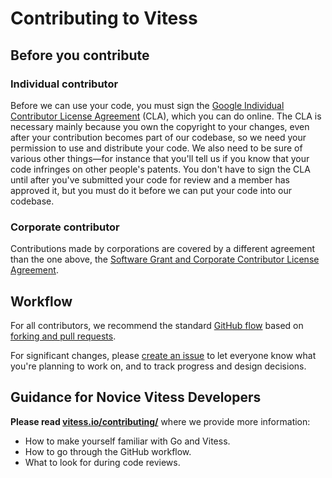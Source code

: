 # Contributing to Vitess

## Before you contribute

### Individual contributor

Before we can use your code, you must sign the
[Google Individual Contributor License Agreement](https://cla.developers.google.com/about/google-individual)
(CLA), which you can do online. The CLA is necessary mainly because you own the
copyright to your changes, even after your contribution becomes part of our
codebase, so we need your permission to use and distribute your code. We also
need to be sure of various other things—for instance that you'll tell us if you
know that your code infringes on other people's patents. You don't have to sign
the CLA until after you've submitted your code for review and a member has
approved it, but you must do it before we can put your code into our codebase.

### Corporate contributor

Contributions made by corporations are covered by a different agreement than
the one above, the
[Software Grant and Corporate Contributor License Agreement](https://cla.developers.google.com/about/google-corporate).

## Workflow

For all contributors, we recommend the standard [GitHub flow](https://guides.github.com/introduction/flow/)
based on [forking and pull requests](https://guides.github.com/activities/forking/).

For significant changes, please [create an issue](https://github.com/vitessio/vitess/issues)
to let everyone know what you're planning to work on, and to track progress and design decisions.

## Guidance for Novice Vitess Developers

**Please read [vitess.io/contributing/](http://vitess.io/contributing/)** where we provide more information:

* How to make yourself familiar with Go and Vitess.
* How to go through the GitHub workflow.
* What to look for during code reviews.

